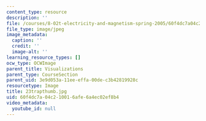 ```yaml
---
content_type: resource
description: ''
file: /courses/8-02t-electricity-and-magnetism-spring-2005/60f4dc7a04c210016afe6a4ec02ef8b4_23trapthumb.jpg
file_type: image/jpeg
image_metadata:
  caption: ''
  credit: ''
  image-alt: ''
learning_resource_types: []
ocw_type: OCWImage
parent_title: Visualizations
parent_type: CourseSection
parent_uid: 3e9d053a-11ee-effa-00de-c3b42819928c
resourcetype: Image
title: 23trapthumb.jpg
uid: 60f4dc7a-04c2-1001-6afe-6a4ec02ef8b4
video_metadata:
  youtube_id: null
---
```

